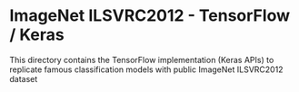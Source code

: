 # ImageNet ILSVRC2012 - TensorFlow / Keras 

This directory contains the TensorFlow implementation (Keras APIs) to replicate famous classification models with public ImageNet ILSVRC2012 dataset
